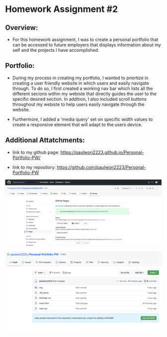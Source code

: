 # Homework Assignment #2

## Overview:

- For this homework assignment, I was to create a personal portfolio that can be accessed to future employers that displays information about my self and the projects I have accomplished.

## Portfolio:
- During my process in creating my portfolio, I wanted to priortize in creating a user friendly website in which users and easily navigate through. To do so, I first created a working nav bar which lists all the different secions within my webiste that directly guides the user to the specific desired section. In addition, I also included scroll buttons throughout my webiste to help users easily navigate through the website.

- Furthermore, I added a 'media query' set on specific width values to create a responsive element that will adapt to the users device.

## Additional Attatchments:
- link to my github page: https://paulwon2223.github.io/Personal-Portfolio-PW/

- link to my repository: https://github.com/paulwon2223/Personal-Portfolio-PW

![img](./img/linkss.png)

![img](./img/reposs.png)
